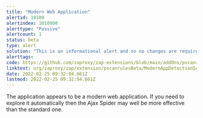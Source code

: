 ```yaml
---
title: "Modern Web Application"
alertid: 10109
alertindex: 1010900
alerttype: "Passive"
alertcount: 1
status: beta
type: alert
solution: "This is an informational alert and so no changes are required."
alerttags: 
code: https://github.com/zaproxy/zap-extensions/blob/main/addOns/pscanrulesBeta/src/main/java/org/zaproxy/zap/extension/pscanrulesBeta/ModernAppDetectionScanRule.java
linktext: org/zaproxy/zap/extension/pscanrulesBeta/ModernAppDetectionScanRule.java
date: 2022-02-25 09:32:04.661Z
lastmod: 2022-02-25 09:32:04.661Z
---
```

The application appears to be a modern web application. If you need to explore it automatically then the Ajax Spider may well be more effective than the standard one.
